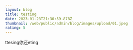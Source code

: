 ```yaml
---
layout: blog
title: testing
date: 2023-01-23T21:30:59.878Z
thumbnail: /web/public/admin/blog/images/upload/01.jpeg
rating: 5
---
```

ttesing你还﻿eting